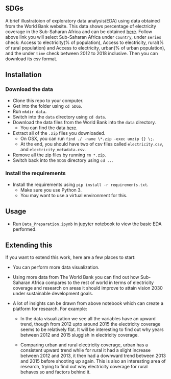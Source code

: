 SDGs
-----------------------

A brief illustratoion of exploratory data analysis(EDA) using data obtained from the World Bank website. This data shows percentage of electricity coverage in the Sub-Saharan Africa and can be obtained [here](https://databank.worldbank.org/source/sustainable-development-goals-(sdgs)). 
Follow above link you will select Sub-Saharan Africa under `country`, under `series` check: Access to electricity(% of population), Access to electricity, rural(% of rural population) and Access to electricity, urban(% of urban population), and the under `time` check between 2012 to 2018 inclusive. Then you can download its csv format.

Installation
----------------------

### Download the data

* Clone this repo to your computer.
* Get into the folder using `cd SDGS`.
* Run `mkdir data`.
* Switch into the `data` directory using `cd data`.
* Download the data files from the World Bank into the `data` directory.  
    * You can find the data [here](https://databank.worldbank.org/source/sustainable-development-goals-(sdgs)).
* Extract all of the `.zip` files you downloaded.
    * On OSX, you can run `find ./ -name \*.zip -exec unzip {} \;`.
    * At the end, you should have two of csv files called `electricity.csv`, and `electricity_metadata.csv`.
* Remove all the zip files by running `rm *.zip`.
* Switch back into the `SDGS` directory using `cd ..`.

### Install the requirements
 
* Install the requirements using `pip install -r requirements.txt`.
    * Make sure you use Python 3.
    * You may want to use a virtual environment for this.

Usage
-----------------------

* Run `Data_Preparation.ipynb` in jupyter notebook to view the basic EDA performed.


Extending this
-------------------------

If you want to extend this work, here are a few places to start:

* You can perform more data visualization.
* Using more data from The World Bank you can find out how Sub-Saharan Africa compares to the rest of world in terms of electricity coverage and research on areas it should improve to attain vision 2030 under sustainable development goals.
* A lot of insights can be drawn from above notebook which can create a platform for research. For example:

    * In the data visualization we see all the variables have an upward trend, though from 2012 upto around 2015 the electricity coverage    seems to be relatively flat. It will be interesting to find out why years between 2012 and 2015 sluggish in electricity coverage.
    
    * Comparing urban and rural electricity coverage, urban has a consistent upward trend while for rural it had a slight increase between 2012 and 2013, it then had a downward trend between 2013 and 2015 before shooting up again. This is also an interesting area of research, trying to find out why electricity coverage for rural behaves so and factors behind it.